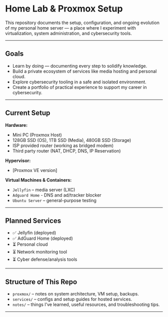 # Home Lab & Proxmox Setup

This repository documents the setup, configuration, and ongoing evolution of my personal home server — a place where I experiment with virtualization, system administration, and cybersecurity tools.

---

## Goals

- Learn by doing — documenting every step to solidify knowledge.
- Build a private ecosystem of services like media hosting and personal cloud.
- Explore cybersecurity tooling in a safe and isolated environment.
- Create a portfolio of practical experience to support my career in cybersecurity.

---

## Current Setup

**Hardware:**
- Mini PC (Proxmox Host)
- 128GB SSD (OS), 1TB SSD (Media), 480GB SSD (Storage)
- ISP provided router (working as bridged modem)
- Third party router (NAT, DHCP, DNS, IP Reservation)

**Hypervisor:**
- [Proxmox VE version]

**Virtual Machines & Containers:**
- `Jellyfin` – media server (LXC)
- `Adguard Home` - DNS and ad/tracker blocker
- `Ubuntu Server` – general-purpose testing

---

## Planned Services

- ✅ Jellyfin (deployed)
- ✅ AdGuard Home (deployed)
- ⏳ Personal cloud
- ⏳ Network monitoring tool 
- ⏳ Cyber defense/analysis tools 

---

## Structure of This Repo

- `proxmox/` – notes on system architecture, VM setup, backups.
- `services/` – configs and setup guides for hosted services.
- `notes/` – things I’ve learned, useful resources, and troubleshooting tips.

---
